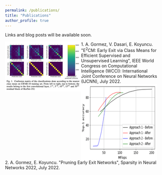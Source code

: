 ```yaml
---
permalink: /publications/
title: "Publications"
author_profile: true
---
```


Links and blog posts will be available soon.


<div>
  <img style="vertical-align:middle; float: left" src="/assets/publications/e2cmfig.png" alt="">
  <span style="">1. A. Gormez, V. Dasari, E. Koyuncu. "E<sup>2</sup>CM: Early Exit via Class Means for Efficient Supervised and Unsupervised Learning", IEEE World Congress on Computational Intelligence (WCCI): International Joint Conference on Neural Networks (IJCNN), July 2022.</span>
</div>

<div>
  <img style="vertical-align:middle; float: left" src="/assets/publications/snnfig.png" alt="">
  <span style="">2. A. Gormez, E. Koyuncu. "Pruning Early Exit Networks", Sparsity in Neural Networks 2022, July 2022.
</div>